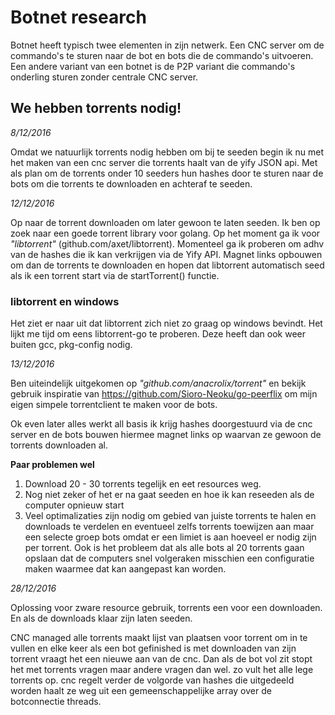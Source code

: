 # Botnet research

Botnet heeft typisch twee elementen in zijn netwerk. Een CNC server om de commando's te sturen naar de bot en bots die de commando's uitvoeren.
Een andere variant van een botnet is de P2P variant die commando's onderling sturen zonder centrale CNC server. 

## We hebben torrents nodig!

*8/12/2016*

Omdat we natuurlijk torrents nodig hebben om bij te seeden begin ik nu met het maken van een cnc server die torrents haalt van de yify JSON api.
Met als plan om de torrents onder 10 seeders hun hashes door te sturen naar de bots om die torrents te downloaden en achteraf te seeden.

*12/12/2016*

Op naar de torrent downloaden om later gewoon te laten seeden. Ik ben op zoek naar een goede torrent library voor golang.
Op het moment ga ik voor *"libtorrent"* (github.com/axet/libtorrent). Momenteel ga ik proberen om adhv van de hashes die ik kan verkrijgen via de Yify API. 
Magnet links opbouwen om dan de torrents te downloaden en hopen dat libtorrent automatisch seed als ik een torrent start via de startTorrent() functie.

### libtorrent en windows

Het ziet er naar uit dat libtorrent zich niet zo graag op windows bevindt. Het lijkt me tijd om eens libtorrent-go te proberen.
Deze heeft dan ook weer buiten gcc, pkg-config nodig. 

*13/12/2016*

Ben uiteindelijk uitgekomen op *"github.com/anacrolix/torrent"* en bekijk gebruik inspiratie van https://github.com/Sioro-Neoku/go-peerflix om mijn eigen simpele torrentclient te maken voor de bots.

Ok even later alles werkt all basis ik krijg hashes doorgestuurd via de cnc server en de bots bouwen hiermee magnet links op waarvan ze gewoon de torrents downloaden al. 

**Paar problemen wel**

1) Download 20 - 30 torrents tegelijk en eet resources weg.
2) Nog niet zeker of het er na gaat seeden en hoe ik kan reseeden als de computer opnieuw start
3) Veel optimalizaties zijn nodig om gebied van juiste torrents te halen en downloads te verdelen en eventueel zelfs torrents toewijzen aan maar een selecte groep bots omdat er een limiet is aan hoeveel er nodig zijn per torrent. 
Ook is het probleem dat als alle bots al 20 torrents gaan opslaan dat de computers snel volgeraken misschien een configuratie maken waarmee dat kan aangepast kan worden.


*28/12/2016*

Oplossing voor zware resource gebruik, torrents een voor een downloaden. En als de downloads klaar zijn laten seeden.

CNC managed alle torrents maakt lijst van plaatsen voor torrent om in te vullen en elke keer als een bot gefinished is met downloaden van zijn torrent vraagt het een nieuwe aan van de cnc.
Dan als de bot vol zit stopt het met torrents vragen maar andere vragen dan wel. zo vult het alle lege torrents op. cnc regelt verder de volgorde van hashes die uitgedeeld worden haalt ze weg uit een gemeenschappelijke array over de botconnectie threads.